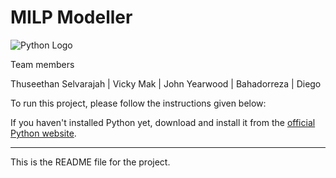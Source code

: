 # MILP Modeller

![Python Logo](https://www.python.org/static/community_logos/python-logo.png "Sample inline image")

Team members

Thuseethan Selvarajah | Vicky Mak | John Yearwood | Bahadorreza | Diego

To run this project, please follow the instructions given below:

If you haven't installed Python yet, download and install it from the [official Python website](https://www.python.org/).


----

This is the README file for the project.

